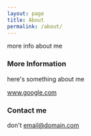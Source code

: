 ```yaml
---
layout: page
title: About
permalink: /about/
---
```


more info about me

### More Information

here's something about me

www.google.com
### Contact me
don't
[email@domain.com](mailto:email@domain.com)
